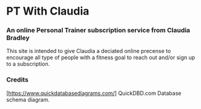 # PT With Claudia
### An online Personal Trainer subscription service from Claudia Bradley

This site is intended to give Claudia a deciated online precense to encourage all type of people with a fitness goal to reach out and/or sign up to a subscription.



### Credits
[https://www.quickdatabasediagrams.com/] QuickDBD.com Database schema diagram.

